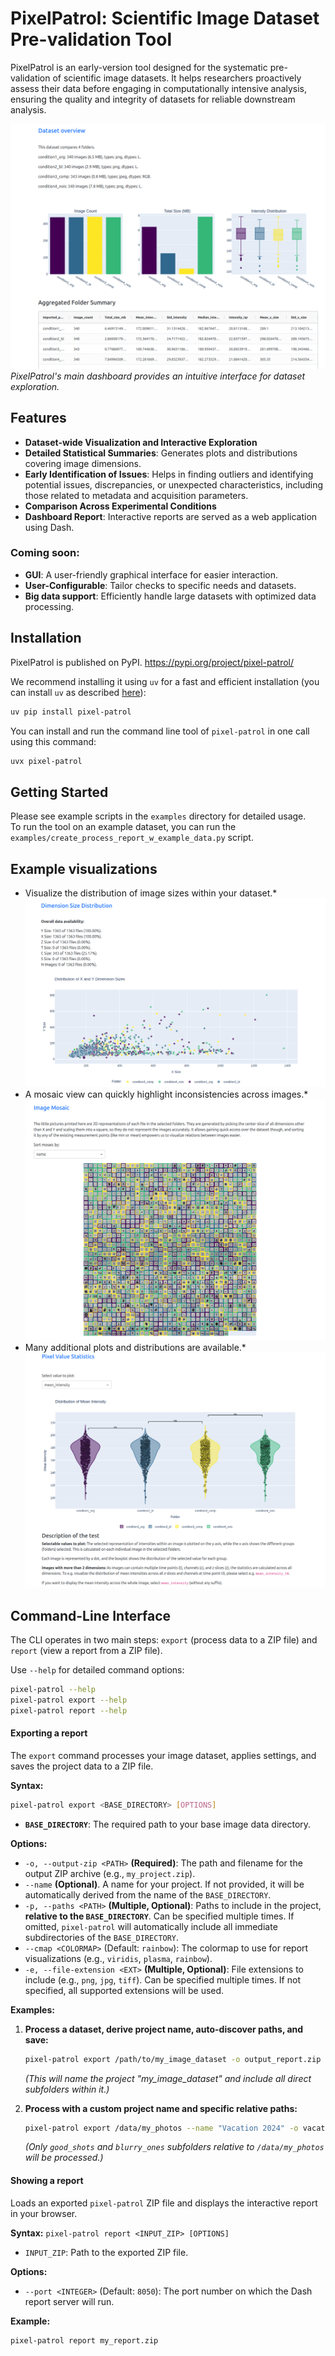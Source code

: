 # PixelPatrol: Scientific Image Dataset Pre-validation Tool

PixelPatrol is an early-version tool designed for the systematic pre-validation of scientific image datasets. It helps researchers proactively assess their data before engaging in computationally intensive analysis, ensuring the quality and integrity of datasets for reliable downstream analysis.

![Overview of the PixelPatrol dashboard, showing interactive data exploration.](readme_assets/overview.png)
*PixelPatrol's main dashboard provides an intuitive interface for dataset exploration.*

## Features

* **Dataset-wide Visualization and Interactive Exploration**
* **Detailed Statistical Summaries**: Generates plots and distributions covering image dimensions.
* **Early Identification of Issues**: Helps in finding outliers and identifying potential issues, discrepancies, or unexpected characteristics, including those related to metadata and acquisition parameters.
* **Comparison Across Experimental Conditions**
* **Dashboard Report**: Interactive reports are served as a web application using Dash.

### Coming soon:

* **GUI**: A user-friendly graphical interface for easier interaction.
* **User-Configurable**: Tailor checks to specific needs and datasets.
* **Big data support**: Efficiently handle large datasets with optimized data processing.

## Installation

PixelPatrol is published on PyPI. 
https://pypi.org/project/pixel-patrol/  

We recommend installing it using `uv` for a fast and efficient installation (you can install `uv` as described [here](https://docs.astral.sh/uv/getting-started/installation/)):
```bash
uv pip install pixel-patrol
```

You can install and run the command line tool of `pixel-patrol` in one call using this command:
```bash
uvx pixel-patrol
```

## Getting Started

Please see example scripts in the `examples` directory for detailed usage.  
To run the tool on an example dataset, you can run the `examples/create_process_report_w_example_data.py` script.

## Example visualizations

* Visualize the distribution of image sizes within your dataset.*
        ![Plot showing the distribution of image sizes.](readme_assets/size_plot.png)
* A mosaic view can quickly highlight inconsistencies across images.*
        ![Mosaic view of images, highlighting potential discrepancies.](readme_assets/mosiac.png)
* Many additional plots and distributions are available.*
        ![Statistical plots showing image dimensions and distributions.](readme_assets/example_stats_plot.png)


## Command-Line Interface

The CLI operates in two main steps: `export` (process data to a ZIP file) and `report` (view a report from a ZIP file).

Use `--help` for detailed command options:

```bash
pixel-patrol --help
pixel-patrol export --help
pixel-patrol report --help
```

#### Exporting a report

The `export` command processes your image dataset, applies settings, and saves the project data to a ZIP file.

**Syntax:**

```bash
pixel-patrol export <BASE_DIRECTORY> [OPTIONS]
```

  * **`BASE_DIRECTORY`**: The required path to your base image data directory.

**Options:**

  * `-o, --output-zip <PATH>` **(Required)**: The path and filename for the output ZIP archive (e.g., `my_project.zip`).
  * `--name` **(Optional)**. A name for your project. If not provided, it will be automatically derived from the name of the `BASE_DIRECTORY`.
  * `-p, --paths <PATH>` **(Multiple, Optional)**: Paths to include in the project, **relative to the `BASE_DIRECTORY`**. Can be specified multiple times. If omitted, `pixel-patrol` will automatically include all immediate subdirectories of the `BASE_DIRECTORY`.
  * `--cmap <COLORMAP>` (Default: `rainbow`): The colormap to use for report visualizations (e.g., `viridis`, `plasma`, `rainbow`).
  * `-e, --file-extension <EXT>` **(Multiple, Optional)**: File extensions to include (e.g., `png`, `jpg`, `tiff`). Can be specified multiple times. If not specified, all supported extensions will be used.

**Examples:**

1.  **Process a dataset, derive project name, auto-discover paths, and save:**

    ```bash
    pixel-patrol export /path/to/my_image_dataset -o output_report.zip --cmap viridis -e png -e jpg
    ```

    *(This will name the project "my\_image\_dataset" and include all direct subfolders within it.)*

2.  **Process with a custom project name and specific relative paths:**

    ```bash
    pixel-patrol export /data/my_photos --name "Vacation 2024" -o vacation_report.zip -p good_shots -p blurry_ones
    ```

    *(Only `good_shots` and `blurry_ones` subfolders relative to `/data/my_photos` will be processed.)*

#### Showing a report

Loads an exported `pixel-patrol` ZIP file and displays the interactive report in your browser.

**Syntax:** `pixel-patrol report <INPUT_ZIP> [OPTIONS]`

  * `INPUT_ZIP`: Path to the exported ZIP file.

**Options:**

  * `--port <INTEGER>` (Default: `8050`): The port number on which the Dash report server will run.

**Example:**

```bash
pixel-patrol report my_report.zip
```
